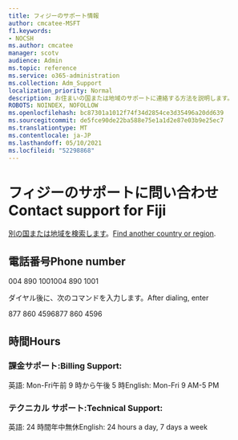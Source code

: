 ```yaml
---
title: フィジーのサポート情報
author: cmcatee-MSFT
f1.keywords:
- NOCSH
ms.author: cmcatee
manager: scotv
audience: Admin
ms.topic: reference
ms.service: o365-administration
ms.collection: Adm_Support
localization_priority: Normal
description: お住まいの国または地域のサポートに連絡する方法を説明します。
ROBOTS: NOINDEX, NOFOLLOW
ms.openlocfilehash: bc87301a1012f74f34d2854ce3d35496a20dd639
ms.sourcegitcommit: de5fce90de22ba588e75e1a1d2e87e03b9e25ec7
ms.translationtype: MT
ms.contentlocale: ja-JP
ms.lasthandoff: 05/10/2021
ms.locfileid: "52298868"
---
```

# <a name="contact-support-for-fiji"></a><span data-ttu-id="c99cd-103">フィジーのサポートに問い合わせ</span><span class="sxs-lookup"><span data-stu-id="c99cd-103">Contact support for Fiji</span></span>

<span data-ttu-id="c99cd-104">[別の国または地域を検索します](../../business-video/get-help-support.md)。</span><span class="sxs-lookup"><span data-stu-id="c99cd-104">[Find another country or region](../../business-video/get-help-support.md).</span></span>

## <a name="phone-number"></a><span data-ttu-id="c99cd-105">電話番号</span><span class="sxs-lookup"><span data-stu-id="c99cd-105">Phone number</span></span>
<span data-ttu-id="c99cd-106">004 890 1001</span><span class="sxs-lookup"><span data-stu-id="c99cd-106">004 890 1001</span></span>

<span data-ttu-id="c99cd-107">ダイヤル後に、次のコマンドを入力します。</span><span class="sxs-lookup"><span data-stu-id="c99cd-107">After dialing, enter</span></span>

<span data-ttu-id="c99cd-108">877 860 4596</span><span class="sxs-lookup"><span data-stu-id="c99cd-108">877 860 4596</span></span>

## <a name="hours"></a><span data-ttu-id="c99cd-109">時間</span><span class="sxs-lookup"><span data-stu-id="c99cd-109">Hours</span></span>
### <a name="billing-support"></a><span data-ttu-id="c99cd-110">課金サポート:</span><span class="sxs-lookup"><span data-stu-id="c99cd-110">Billing Support:</span></span>

<span data-ttu-id="c99cd-111">英語: Mon-Fri午前 9 時から午後 5 時</span><span class="sxs-lookup"><span data-stu-id="c99cd-111">English: Mon-Fri 9 AM-5 PM</span></span>

### <a name="technical-support"></a><span data-ttu-id="c99cd-112">テクニカル サポート:</span><span class="sxs-lookup"><span data-stu-id="c99cd-112">Technical Support:</span></span>

<span data-ttu-id="c99cd-113">英語: 24 時間年中無休</span><span class="sxs-lookup"><span data-stu-id="c99cd-113">English: 24 hours a day, 7 days a week</span></span>
